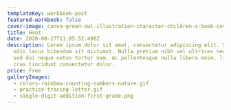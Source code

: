 ```yaml
---
templateKey: workbook-post
featured-workbook: false
cover-image: canva-green-owl-illustration-character-children-s-book-cover-o_txilinjxg.jpg
title: Hoot
date: 2020-08-27T11:05:52.496Z
description: Lorem ipsum dolor sit amet, consectetur adipiscing elit. Suscipit
  odio lacus bibendum sit dictumst. Nulla pretium nibh vel ultrices neque. Amet
  sed dui neque netus tortor nam. Ac pellentesque nulla libero enim, libero,
  cras tincidunt consectetur dolor.
price: Free
galleryImages:
  - colors-rainbow-counting-numbers-nature.gif
  - practice-tracing-letter.gif
  - single-digit-addition-first-grade.png
---
```

